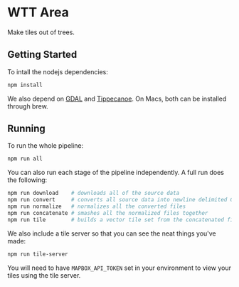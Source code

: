 # WTT Area

Make tiles out of trees.

## Getting Started

To intall the nodejs dependencies:

```bash
npm install
```

We also depend on [GDAL](https://gdal.org) and [Tippecanoe](https://github.com/mapbox/tippecanoe). On Macs, both can be installed through brew.

## Running

To run the whole pipeline:

```bash
npm run all
```

You can also run each stage of the pipeline independently. A full run does the following:

```bash
npm run download    # downloads all of the source data
npm run convert     # converts all source data into newline delimited GeoJSON
npm run normalize   # normalizes all the converted files
npm run concatenate # smashes all the normalized files together
npm run tile        # builds a vector tile set from the concatenated file
```

We also include a tile server so that you can see the neat things you've made:

```bash
npm run tile-server
```

You will need to have `MAPBOX_API_TOKEN` set in your environment to view your tiles using the tile server.
